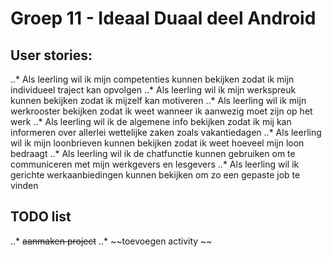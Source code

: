 # Groep 11 - Ideaal Duaal deel Android

## User stories:
..* Als leerling wil ik mijn competenties kunnen bekijken zodat ik mijn individueel traject kan opvolgen
..* Als leerling wil ik mijn werkspreuk kunnen bekijken zodat ik mijzelf kan motiveren
..* Als leerling wil ik mijn werkrooster bekijken zodat ik weet wanneer ik aanwezig moet zijn op het werk
..* Als leerling wil ik de algemene info bekijken zodat ik mij kan informeren over allerlei wettelijke zaken zoals vakantiedagen
..* Als leerling wil ik mijn loonbrieven kunnen bekijken zodat ik weet hoeveel mijn loon bedraagt
..* Als leerling wil ik de chatfunctie kunnen gebruiken om te communiceren met mijn werkgevers en lesgevers
..* Als leerling wil ik gerichte werkaanbiedingen kunnen bekijken om zo een gepaste job te vinden

## TODO list
..* ~~aanmaken project~~
..* ~~toevoegen activity ~~
